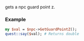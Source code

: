 gets a npc guard point z.
### Example

```perl
my $val = $npc->GetGuardPointZ();
quest::say($val); # Returns double
```